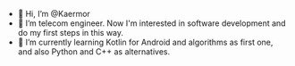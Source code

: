 - 👋 Hi, I’m @Kaermor
- 👀 I’m telecom engineer. Now I'm interested in software development and do my first steps in this way.
- 🌱 I’m currently learning Kotlin for Android and algorithms as first one, and also Python and C++ as alternatives. 

<!---
- 💞️ I’m looking to collaborate on ...
- 📫 How to reach me ...
--->
<!---
Kaermor/Kaermor is a ✨ special ✨ repository because its `README.md` (this file) appears on your GitHub profile.
You can click the Preview link to take a look at your changes.
--->
